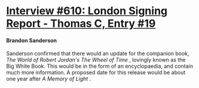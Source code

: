 # [Interview #610: London Signing Report - Thomas C, Entry #19](https://www.theoryland.com/intvmain.php?i=610#19)

#### Brandon Sanderson

Sanderson confirmed that there would an update for the companion book,
*The World of Robert Jordan's The Wheel of Time*
, lovingly known as the Big White Book. This would be in the form of an encyclopaedia, and contain much more information. A proposed date for this release would be about one year after
*A Memory of Light*
.

